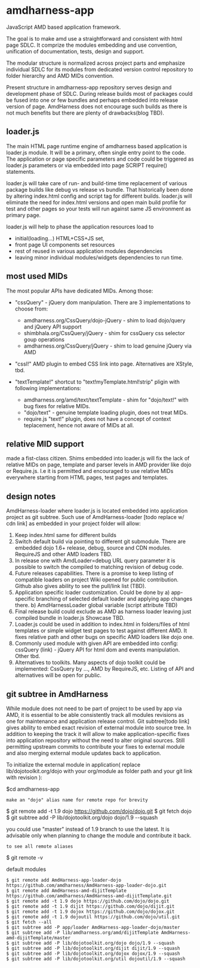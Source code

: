 amdharness-app
==============

JavaScript AMD based application framework.

The goal is to make amd use a straightforward and consistent with html page SDLC.
It comprize the modules embedding and use convention, unification of documentation, tests, design and support.

The modular structure is normalized across project parts and emphasize individual SDLC for its modules
from dedicated version control repository to folder hierarchy and AMD MIDs convention.

Present structure in amdharness-app repository serves design and development phase of SDLC.
During release builds most of packages could be fused into one or few bundles and perhaps embedded into release version
of page. AmdHarness does not encourage such builds as there is not much benefits but there are plenty of drawbacks(blog TBD).

loader.js
---------

The main HTML page runtime engine of amdharness based application is loader.js module. It will be a primary, often single entry
point to the code. The application or page specific parameters and code could be triggered as loader.js parameters or via
embedded into page SCRIPT require() statements.

loader.js will take care of run- and build-time time replacement of various package builds like debug vs release vs bundle.
That historically been done by altering index.html config and script tag for different builds.
loader.js will eliminate the need for index.html versions and open main build profile for test and other pages so your
tests will run against same JS environment as primary page.

loader.js will help to phase the application resources load to
- initial(loading...) HTML+CSS+JS set,
- front page UI components set resources
- rest of reused in various application modules dependencies
- leaving minor individual modules/widgets dependencies to run time.

most used MIDs
--------------
The most popular APIs have dedicated MIDs. Among those:
* "cssQuery" - jQuery dom manipulation. There are 3 implementations to choose from:
	- amdharness.org/CssQuery/dojo-jQuery - shim to load dojo/query and jQuery API support
	- shimbhala.org/CssQuery/jQuery - shim for cssQuery css selector goup operations
	- amdharness.org/CssQuery/jQuery - shim to load genuine jQuery via AMD

* "cssI!" AMD plugin to embed CSS link into page. Alternatives are XStyle, tbd.

* "textTemplate!" shortcut to "text!myTemplate.html!strip" pligin with following implementations:
	- amdharness.org/amd/text/textTemplate - shim for "dojo/text!" with bug fixes for relative MIDs.
	- "dojo/text" - genuine template loading plugin, does not treat MIDs.
	- require.js "text!" plugin, does not have a concept of context teplacement, hence not aware of MIDs at all.


## relative MID support

made a fist-class citizen. Shims embedded into loader.js will fix the lack of relative MIDs on page, template and
parser levels in AMD provider like dojo or Require.js.
I.e it is permitted and encouraged to use relative MIDs everywhere starting from HTML pages, test pages and templates.

## design notes

AmdHarness-loader where loader.js is located embedded into application project as git subtree.
Such use of AmdHarness-loader [todo replace w/ cdn link] as embedded in your project folder will allow:
1. Keep index.html same for different builds
2. Switch default build via pointing to different git submodule. There are embedded dojo 1.6+ release, debug, source and CDN modules. RequireJS and other  AMD loaders TBD.
3. In release one with AmdLoader=debug URL query parameter it is possible to switch the compiled to matching revision of debug code.
4. Future releases capabilities. There is a promise to keep listing of compatible loaders on project Wiki opened for public contribution. Github also gives ability to see the pull/link list (TBD).
5. Application specific loader customization.  Could be done by
a) app-specific branching of selected default loader and applying app changes there.
b) AmdHarnessLoader global  variable (script attribute TBD)
6. Final release build could exclude as AMD as harness loader leaving just compiled bundle in loader.js Showcase TBD.
7. Loader.js could be used in addition to index.html in folders/files of html templates or simple widget test pages to test against different AMD. It fixes relative path and other bugs on specific AMD loaders like dojo one.
8. Commonly used module with given API are embedded into config: cssQuery (link) - jQuery API for html dom and events manipulation. Other tbd.
9. Alternatives to toolkits. Many aspects of dojo toolkit could be implemented: CssQuery by ..., AMD by RequireJS, etc. Listing of API and alternatives will be open for public.


git subtree in AmdHarness
-------------------------
While module does not need to be part of project to be used by app via AMD, it is essential to be able consistently track
all modules revisions as one for maintenance and application release control.
Git subtree[todo link] gives ability to embed exact
revision of external module into source tree. In addition to keeping the track it will allow to make application-specific
fixes into application repository without the need to alter original sources. Still permitting upstream commits to
contribute your fixes to external module and also merging external module updates back to application.

To initialize the external module in application( replace lib/dojotoolkit.org/dojo with your org/module as folder path and your git link with revision ):

$cd amdharness-app

	make an "dojo" alias name for remote repo for brevity
$ git remote add -t 1.9 dojo https://github.com/dojo/dojo.git
$ git fetch dojo
$ git subtree add -P lib/dojotoolkit.org/dojo dojo/1.9 --squash

you could use "master" instead of 1.9 branch to use the latest. It is advisable only when planning to change the module
and contribute it back.

	to see all remote aliases
$ git remote -v


default modules
```Shell
$ git remote add AmdHarness-app-loader-dojo https://github.com/amdharness/AmdHarness-app-loader-dojo.git
$ git remote add AmdHarness-amd-dijitTemplate https://github.com/amdharness/AmdHarness-amd-dijitTemplate.git
$ git remote add -t 1.9 dojo https://github.com/dojo/dojo.git
$ git remote add -t 1.9 dijit https://github.com/dojo/dijit.git
$ git remote add -t 1.9 dojox https://github.com/dojo/dojox.git
$ git remote add -t 1.9 dojoutil https://github.com/dojo/util.git
$ git fetch --all
$ git subtree add -P app/loader AmdHarness-app-loader-dojo/master
$ git subtree add -P lib/amdharness.org/amd/dijitTemplate AmdHarness-amd-dijitTemplate/master
$ git subtree add -P lib/dojotoolkit.org/dojo dojo/1.9 --squash
$ git subtree add -P lib/dojotoolkit.org/dijit dijit/1.9 --squash
$ git subtree add -P lib/dojotoolkit.org/dojox dojox/1.9 --squash
$ git subtree add -P lib/dojotoolkit.org/util dojoutil/1.9 --squash
```


